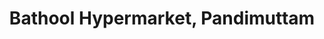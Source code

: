 ---
title: "Bathool Hypermarket, Pandimuttam"
url: /thayyalingal/bathool-hypermarket-pandimuttam/
shop: supermarket
---